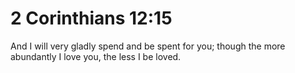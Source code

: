 # 2 Corinthians 12:15

And I will very gladly spend and be spent for you; though the more abundantly I love you, the less I be loved.